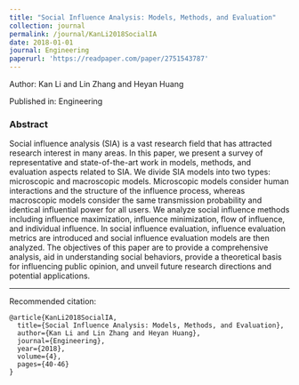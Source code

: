 ```yaml
---
title: "Social Influence Analysis: Models, Methods, and Evaluation"
collection: journal
permalink: /journal/KanLi2018SocialIA
date: 2018-01-01
journal: Engineering
paperurl: 'https://readpaper.com/paper/2751543787'
---
```

Author: Kan Li and Lin Zhang and Heyan Huang

Published in: Engineering

### Abstract

Social influence analysis (SIA) is a vast research field that has attracted research interest in many areas. In this paper, we present a survey of representative and state-of-the-art work in models, methods, and evaluation aspects related to SIA. We divide SIA models into two types: microscopic and macroscopic models. Microscopic models consider human interactions and the structure of the influence process, whereas macroscopic models consider the same transmission probability and identical influential power for all users. We analyze social influence methods including influence maximization, influence minimization, flow of influence, and individual influence. In social influence evaluation, influence evaluation metrics are introduced and social influence evaluation models are then analyzed. The objectives of this paper are to provide a comprehensive analysis, aid in understanding social behaviors, provide a theoretical basis for influencing public opinion, and unveil future research directions and potential applications.

---

Recommended citation:

```
@article{KanLi2018SocialIA,
  title={Social Influence Analysis: Models, Methods, and Evaluation},
  author={Kan Li and Lin Zhang and Heyan Huang},
  journal={Engineering},
  year={2018},
  volume={4},
  pages={40-46}
}
```
